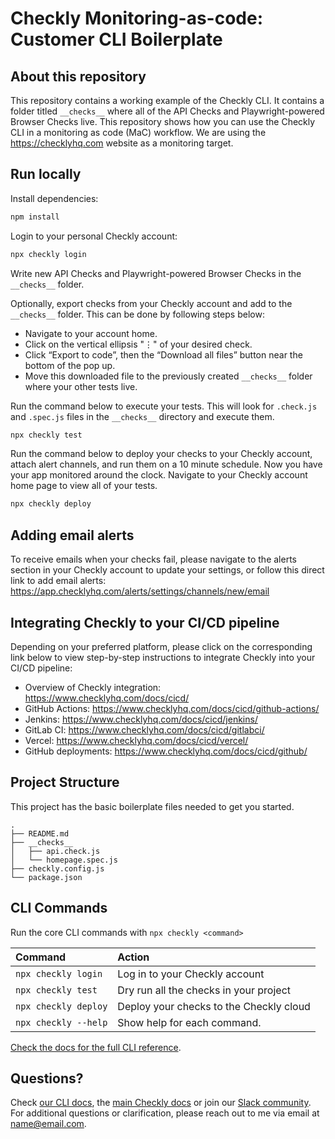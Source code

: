 # Checkly Monitoring-as-code: Customer CLI Boilerplate

## About this repository 
This repository contains a working example of the Checkly CLI. It contains a folder titled `__checks__` where all of the API Checks and Playwright-powered Browser Checks live. This repository shows how you can use the Checkly CLI in a monitoring as code (MaC) workflow. We are using the https://checklyhq.com website as a monitoring target.

## Run locally

Install dependencies:

```bash
npm install
```

Login to your personal Checkly account:

```bash
npx checkly login
```

Write new API Checks and Playwright-powered Browser Checks in the `__checks__` folder.

Optionally, export checks from your Checkly account and add to the `__checks__` folder. This can be done by following steps below:
- Navigate to your account home.
- Click on the vertical ellipsis "⋮" of your desired check. 
- Click “Export to code”, then the “Download all files” button near the bottom of the pop up.
- Move this downloaded file to the previously created `__checks__` folder where your other tests live.


Run the command below to execute your tests. This  will look for `.check.js` and `.spec.js` files in the `__checks__` directory and execute them.

```bash
npx checkly test
```
  
Run the command below to deploy your checks to your Checkly account, attach alert channels, and run them on a 10 minute schedule. Now you have your app monitored around the clock. Navigate to your Checkly account home page to view all of your tests. 

```bash
npx checkly deploy
```

## Adding email alerts
To receive emails when your checks fail, please navigate to the alerts section in your Checkly account to update your settings, or follow this direct link to add email alerts: https://app.checklyhq.com/alerts/settings/channels/new/email

## Integrating Checkly to your CI/CD pipeline
Depending on your preferred platform, please click on the corresponding link below to view step-by-step instructions to integrate Checkly into your CI/CD pipeline:
- Overview of Checkly integration: https://www.checklyhq.com/docs/cicd/
- GitHub Actions: https://www.checklyhq.com/docs/cicd/github-actions/
- Jenkins: https://www.checklyhq.com/docs/cicd/jenkins/
- GitLab CI: https://www.checklyhq.com/docs/cicd/gitlabci/
- Vercel: https://www.checklyhq.com/docs/cicd/vercel/
- GitHub deployments: https://www.checklyhq.com/docs/cicd/github/

## Project Structure

This project has the basic boilerplate files needed to get you started.

```
.
├── README.md
├── __checks__
│   ├── api.check.js
│   └── homepage.spec.js
├── checkly.config.js
└── package.json
```

## CLI Commands

Run the core CLI commands with `npx checkly <command>` 

| Command              | Action                                           |
|:---------------------|:-------------------------------------------------|
| `npx checkly login`  | Log in to your Checkly account                   |
| `npx checkly test`   | Dry run all the checks in your project           |
| `npx checkly deploy` | Deploy your checks to the Checkly cloud          |
| `npx checkly --help` | Show help for each command.                      |

[Check the docs for the full CLI reference](https://www.checklyhq.com/docs/cli/command-line-reference/).

## Questions?

Check [our CLI docs](https://www.checklyhq.com/docs/cli/), the [main Checkly docs](https://checklyhq.com/docs) or 
join our [Slack community](https://checklyhq.com/slack).
For additional questions or clarification, please reach out to me via email at name@email.com.

